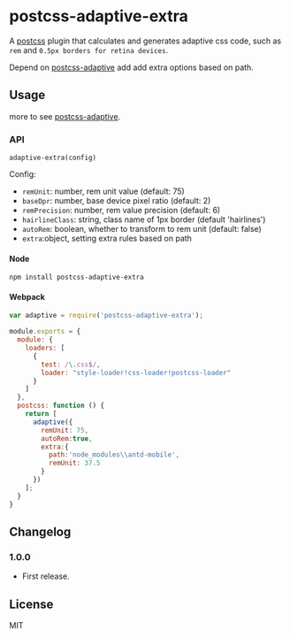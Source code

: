 # postcss-adaptive-extra
A [postcss](https://www.npmjs.com/package/postcss) plugin that calculates and generates adaptive css code, such as `rem` and `0.5px borders for retina devices`.

Depend on [postcss-adaptive](https://github.com/songsiqi/postcss-adaptive) add add  extra options based on path.
## Usage

more to see [postcss-adaptive](https://github.com/songsiqi/postcss-adaptive).

### API

`adaptive-extra(config)`

Config: 

* `remUnit`: number, rem unit value (default: 75)
* `baseDpr`: number, base device pixel ratio (default: 2)
* `remPrecision`: number, rem value precision (default: 6)
* `hairlineClass`: string, class name of 1px border (default 'hairlines')
* `autoRem`: boolean, whether to transform to rem unit (default: false)
* `extra`:object, setting extra rules based on path

#### Node

```shell
npm install postcss-adaptive-extra
```

#### Webpack

```javascript
var adaptive = require('postcss-adaptive-extra');

module.exports = {
  module: {
    loaders: [
      {
        test: /\.css$/,
        loader: "style-loader!css-loader!postcss-loader"
      }
    ]
  },
  postcss: function () {
    return [
      adaptive({
        remUnit: 75,
        autoRem:true,
        extra:{
          path:'node_modules\\antd-mobile',
          remUnit: 37.5
        }
      })
    ];
  }
}
```

## Changelog

### 1.0.0

* First release.

## License

MIT
